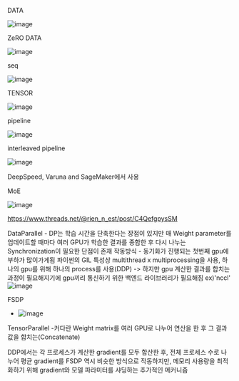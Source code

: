 DATA 

![image](https://github.com/jinuk0211/llm_project/assets/150532431/a04f0f7d-5a4c-402c-8d3f-833c16c10305)

ZeRO DATA

![image](https://github.com/jinuk0211/llm_project/assets/150532431/016e4b65-bcc2-476a-a4ef-850622d07164)

seq

![image](https://github.com/jinuk0211/llm_project/assets/150532431/91fe2a6c-82e3-4e72-b46d-4b766890af9a)

TENSOR

![image](https://github.com/jinuk0211/llm_project/assets/150532431/9ac7b9cb-3681-4c0a-bd4c-0052c42fd43c)

pipeline

![image](https://github.com/jinuk0211/llm_project/assets/150532431/bc8c1451-ed0e-48b2-ae71-7f574f34b954)

interleaved pipeline

![image](https://github.com/jinuk0211/llm_project/assets/150532431/b471f12e-20ac-4d61-8f5e-67dc6c7f40be)

DeepSpeed, Varuna and SageMaker에서 사용

MoE

![image](https://github.com/jinuk0211/llm_project/assets/150532431/8d0c1c52-cfd3-4615-8e31-a1c72fa37e52)

https://www.threads.net/@rien_n_est/post/C4QefgpysSM

DataParallel - DP는 학습 시간을 단축한다는 장점이 있지만 매 Weight parameter를 업데이트할 때마다 여러 GPU가 학습한 결과를 종합한 후 다시 나누는 Synchronization이 필요한 단점이 존재
작동방식 - 동기화가 진행되는 첫번째 gpu에 부하가 많이가게됨
파이썬의 GIL 특성상 multithread x 
multiprocessing을 사용, 하나의 gpu를 위해 하나의 process를 사용(DDP) ->
하지만 gpu 계산한 결과를 합치는 과정이 필요해지기에 gpu끼리 통신하기 위한 백엔드 라이브러리가 필요해짐 ex)'nccl'
![image](https://github.com/jinuk0211/llm_project/assets/150532431/46fee905-20c0-42de-892b-83a3970710b8)

FSDP 

- ![image](https://github.com/jinuk0211/llm_project/assets/150532431/55edd15d-9d79-433b-853b-dc92ddd98875)


TensorParallel -커다란 Weight matrix를 여러 GPU로 나누어 연산을 한 후 그 결과값을 합치는(Concatenate)

DDP에서는 각 프로세스가 계산한 gradient를 모두 합산한 후, 전체 프로세스 수로 나누어 평균 gradient를 FSDP 역시 비슷한 방식으로 작동하지만, 메모리 사용량을 최적화하기 위해 gradient와 모델 파라미터를 샤딩하는 추가적인 메커니즘
